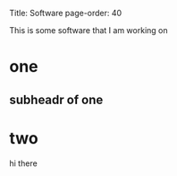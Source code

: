 Title: Software
page-order: 40

This is some software that I am working on

# one

## subheadr of one

# two

hi there
